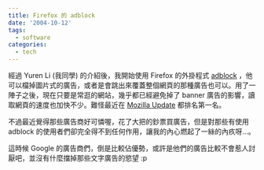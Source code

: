 ```yaml
---
title: Firefox 的 adblock
date: '2004-10-12'
tags:
  - software
categories:
  - tech
---
```

經過 Yuren Li (我同學) 的介紹後，我開始使用 Firefox 的外掛程式 [adblock](http://adblock.mozdev.org/index.html) ，他可以檔掉圖片式的廣告，或者是會跳出來覆蓋整個網頁的那種廣告也可以。用了一陣子之後，現在只要是常逛的網站，幾乎都已經避免掉了 banner 廣告的影響，讀取網頁的速度也加快不少。難怪最近在 [Mozilla Update](https://update.mozilla.org/extensions/) 都排名第一名。  
  
不過最近覺得那些廣告商好可憐喔，花了大把的鈔票買廣告，但是對那些有使用 adblock 的使用者們卻完全得不到任何作用，讓我的內心燃起了一絲的內疚呀…。  
  
這時候 Google 的廣告商們，倒是比較佔優勢，或許是他們的廣告比較不會惹人討厭吧，並沒有什麼擋掉那些文字廣告的慾望 :p